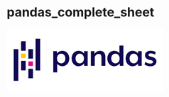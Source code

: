 # pandas_complete_sheet
![Model](https://github.com/Kindkrishna/pandas_complete_sheet/blob/e5e5ad1b0cf51468d026be4a9dcfe501a0046670/pandas1.png)

